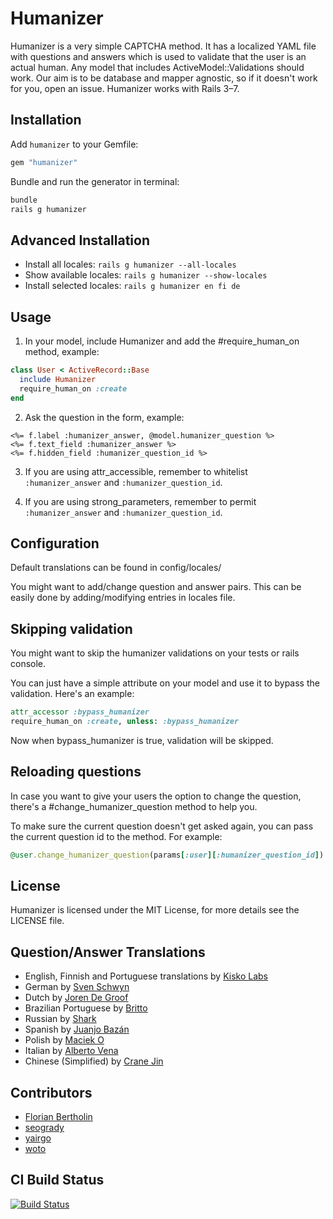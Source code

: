 # Humanizer

Humanizer is a very simple CAPTCHA method. It has a localized YAML file with questions and answers which is used to validate that the user is an actual human. Any model that includes ActiveModel::Validations should work. Our aim is to be database and mapper agnostic, so if it doesn't work for you, open an issue. Humanizer works with Rails 3–7.

## Installation

Add `humanizer` to your Gemfile:

```ruby
gem "humanizer"
```

Bundle and run the generator in terminal:

```sh
bundle
rails g humanizer
```

## Advanced Installation

* Install all locales: `rails g humanizer --all-locales`
* Show available locales: `rails g humanizer --show-locales`
* Install selected locales: `rails g humanizer en fi de`

## Usage

1. In your model, include Humanizer and add the #require_human_on method, example:

```ruby
class User < ActiveRecord::Base
  include Humanizer
  require_human_on :create
end
```

2. Ask the question in the form, example:

```erb
<%= f.label :humanizer_answer, @model.humanizer_question %>
<%= f.text_field :humanizer_answer %>
<%= f.hidden_field :humanizer_question_id %>
```

3. If you are using attr_accessible, remember to whitelist `:humanizer_answer` and `:humanizer_question_id`.

4. If you are using strong_parameters, remember to permit `:humanizer_answer` and `:humanizer_question_id`.

## Configuration

Default translations can be found in config/locales/

You might want to add/change question and answer pairs. This can be easily done by adding/modifying entries in locales file.

## Skipping validation

You might want to skip the humanizer validations on your tests or rails console.

You can just have a simple attribute on your model and use it to bypass the validation. Here's an example:

```ruby
attr_accessor :bypass_humanizer
require_human_on :create, unless: :bypass_humanizer
```

Now when bypass_humanizer is true, validation will be skipped.

## Reloading questions

In case you want to give your users the option to change the question, there's a #change_humanizer_question method to help you.

To make sure the current question doesn't get asked again, you can pass the current question id to the method. For example:

```ruby
@user.change_humanizer_question(params[:user][:humanizer_question_id])
```

## License

Humanizer is licensed under the MIT License, for more details see the LICENSE file.

## Question/Answer Translations

* English, Finnish and Portuguese translations by [Kisko Labs](http://kiskolabs.com/)
* German by [Sven Schwyn](http://github.com/svoop)
* Dutch by [Joren De Groof](http://github.com/joren)
* Brazilian Portuguese by [Britto](http://github.com/britto)
* Russian by [Shark](http://github.com/Serheo)
* Spanish by [Juanjo Bazán](https://github.com/xuanxu)
* Polish by [Maciek O](https://github.com/ohaleck)
* Italian by [Alberto Vena](https://github.com/kennyadsl)
* Chinese (Simplified) by [Crane Jin](https://github.com/cranej)

## Contributors

* [Florian Bertholin](https://github.com/Arkan)
* [seogrady](https://github.com/seogrady)
* [yairgo](https://github.com/yairgo)
* [woto](https://github.com/woto)

## CI Build Status

[![Build Status](https://travis-ci.org/kiskolabs/humanizer.png?branch=master)](https://travis-ci.org/kiskolabs/humanizer)
